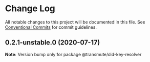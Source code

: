 # Change Log

All notable changes to this project will be documented in this file.
See [Conventional Commits](https://conventionalcommits.org) for commit guidelines.

## 0.2.1-unstable.0 (2020-07-17)

**Note:** Version bump only for package @transmute/did-key-resolver
